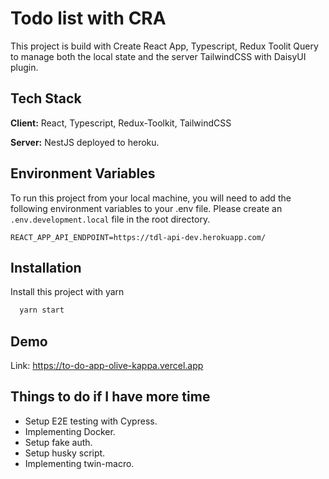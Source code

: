 
# Todo list with CRA

This project is build with Create React App, Typescript, Redux Toolit Query to manage both the local state and the server TailwindCSS with DaisyUI plugin.




## Tech Stack

**Client:** React, Typescript, Redux-Toolkit, TailwindCSS

**Server:** NestJS deployed to heroku.


## Environment Variables

To run this project from your local machine, you will need to add the following environment variables to your .env file.
Please create an `.env.development.local` file in the root directory.

`REACT_APP_API_ENDPOINT=https://tdl-api-dev.herokuapp.com/`


## Installation

Install this project with yarn

```bash
  yarn start
```

    
## Demo

Link: https://to-do-app-olive-kappa.vercel.app



## Things to do if I have more time

* Setup E2E testing with Cypress.
* Implementing Docker.
* Setup fake auth.
* Setup husky script.
* Implementing twin-macro.
